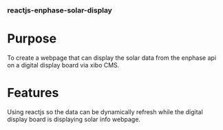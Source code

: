 ### reactjs-enphase-solar-display

# Purpose

To create a webpage that can display the solar data from the enphase api on a digital display board via xibo CMS.

# Features

Using reactjs so the data can be dynamically refresh while the digital display board is displaying solar info webpage.
